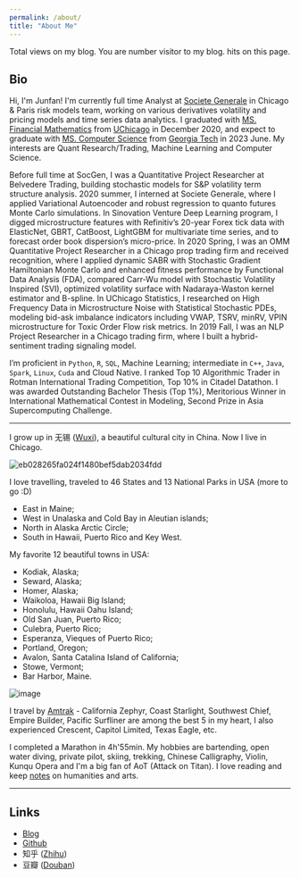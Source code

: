 ```yaml
---
permalink: /about/
title: "About Me"
---
```


<script async src="//busuanzi.ibruce.info/busuanzi/2.3/busuanzi.pure.mini.js"></script>

<span id="busuanzi_container_site_pv">
    Total <span id="busuanzi_value_site_pv"></span> views on my blog.
</span>

<span id="busuanzi_container_site_uv">
  You are number <span id="busuanzi_value_site_uv"></span> visitor to my blog.
</span>

<span id="busuanzi_container_page_pv">
  <span id="busuanzi_value_page_pv"></span> hits on this page.
</span>



## __Bio__

Hi, I'm Junfan! I'm currently full time Analyst at [Societe Generale](https://americas.societegenerale.com/en/) in Chicago & Paris risk models team, working on various derivatives volatility and pricing models and time series data analytics. I graduated with [MS. Financial Mathematics](https://finmath.uchicago.edu/) from [UChicago](https://www.uchicago.edu/) in December 2020, and expect to graduate with [MS. Computer Science](https://omscs.gatech.edu/) from [Georgia Tech](https://www.gatech.edu/) in 2023 June. My interests are Quant Research/Trading, Machine Learning and Computer Science. 

Before full time at SocGen, I was a Quantitative Project Researcher at Belvedere Trading, building stochastic models for S&P volatility term structure analysis. 2020 summer, I interned at Societe Generale, where I applied Variational Autoencoder and robust regression to quanto futures Monte Carlo simulations. In Sinovation Venture Deep Learning program, I digged microstructure features with Refinitiv’s 20-year Forex tick data with ElasticNet, GBRT, CatBoost, LightGBM for multivariate time series, and to forecast order book dispersion’s micro-price. In 2020 Spring, I was an OMM Quantitative Project Researcher in a Chicago prop trading firm and received recognition, where I applied dynamic SABR with Stochastic Gradient Hamiltonian Monte Carlo and enhanced fitness performance by Functional Data Analysis (FDA), compared Carr-Wu model with Stochastic Volatility Inspired (SVI), optimized volatility surface with Nadaraya-Waston kernel estimator and B-spline. In UChicago Statistics, I researched on High Frequency Data in Microstructure Noise with Statistical Stochastic PDEs, modeling bid-ask imbalance indicators including VWAP, TSRV, minRV, VPIN microstructure for Toxic Order Flow risk metrics. In 2019 Fall, I was an NLP Project Researcher in a Chicago trading firm, where I built a hybrid-sentiment trading signaling model. 

I’m proficient in `Python`, `R`, `SQL`, Machine Learning; intermediate in `C++`, `Java`, `Spark`, `Linux`, `Cuda` and Cloud Native. I ranked Top 10 Algorithmic Trader in Rotman International Trading Competition, Top 10% in Citadel Datathon. I was awarded Outstanding Bachelor Thesis (Top 1%), Meritorious Winner in International Mathematical Contest in Modeling, Second Prize in Asia Supercomputing Challenge.

***

I grow up in 无锡 ([Wuxi](https://en.wikipedia.org/wiki/Wuxi)), a beautiful cultural city in China. Now I live in Chicago.

![eb028265fa024f1480bef5dab2034fdd](https://user-images.githubusercontent.com/56275127/119562808-64c9da80-bd6c-11eb-990c-983fe77af963.png)

I love travelling, traveled to 46 States and 13 National Parks in USA (more to go :D) 

- East in Maine; 
- West in Unalaska and Cold Bay in Aleutian islands; 
- North in Alaska Arctic Circle; 
- South in Hawaii, Puerto Rico and Key West. 

My favorite 12 beautiful towns in USA: 

- Kodiak, Alaska; 
- Seward, Alaska; 
- Homer, Alaska; 
- Waikoloa, Hawaii Big Island; 
- Honolulu, Hawaii Oahu Island; 
- Old San Juan, Puerto Rico; 
- Culebra, Puerto Rico; 
- Esperanza, Vieques of Puerto Rico; 
- Portland, Oregon; 
- Avalon, Santa Catalina Island of California; 
- Stowe, Vermont; 
- Bar Harbor, Maine. 

![image](https://user-images.githubusercontent.com/56275127/206920092-cbe6b26b-6c2d-47e4-ae4e-cebaedb0eb42.png)

I travel by [Amtrak](https://www.amtrak.com/) - California Zephyr, Coast Starlight, Southwest Chief, Empire Builder, Pacific Surfliner are among the best 5 in my heart, I also experienced Crescent, Capitol Limited, Texas Eagle, etc. 

I completed a Marathon in 4h'55min. My hobbies are bartending, open water diving, private pilot, skiing, trekking, Chinese Calligraphy, Violin, Kunqu Opera and I'm a big fan of AoT (Attack on Titan). I love reading and keep [notes](https://github.com/junfanz1/Douban) on humanities and arts.


---

## __Links__

- [Blog](https://junfanz1.github.io/)  
- [Github](https://github.com/junfanz1)  
- 知乎 ([Zhihu](https://www.zhihu.com/people/zhu-jun-fan-33))  
- 豆瓣 ([Douban](https://www.douban.com/people/junfanz/notes))
